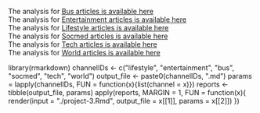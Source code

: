 The analysis for [Bus articles is available here](bus.html)  
The analysis for [Entertainment articles is available here](entertainment.html)  
The analysis for [Lifestyle articles is available here](lifestyle.html)  
The analysis for [Socmed articles is available here](socmed.html)  
The analysis for [Tech articles is available here](tech.html)  
The analysis for [World articles is available here](world.html)  




















library(rmarkdown)
channelIDs <- c("lifestyle", "entertainment", "bus", "socmed", "tech", "world")
output_file <- paste0(channelIDs, ".md")
params = lapply(channelIDs, FUN = function(x){list(channel = x)})
reports <- tibble(output_file, params)
apply(reports, MARGIN = 1,
      FUN = function(x){
        render(input = "./project-3.Rmd", output_file = x[[1]], params = x[[2]])
      })
